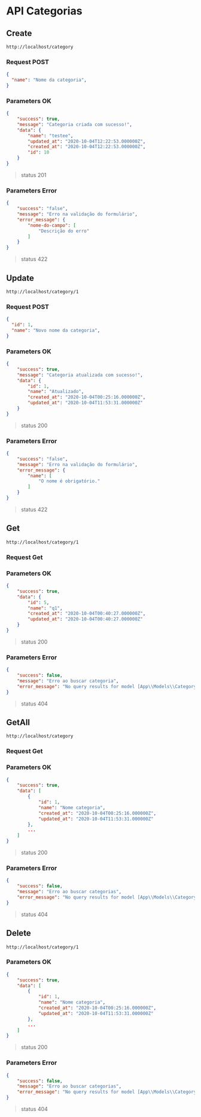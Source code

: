 # API Categorias

## Create

```url
http://localhost/category
```

### Request POST

```json
{
  "name": "Nome da categoria",
}
```

### Parameters OK
```json
{
    "success": true,
    "message": "Categoria criada com sucesso!",
    "data": {
        "name": "testee",
        "updated_at": "2020-10-04T12:22:53.000000Z",
        "created_at": "2020-10-04T12:22:53.000000Z",
        "id": 10
    }
}
```
> status 201

### Parameters Error
```json
{
    "success": "false",
    "message": "Erro na validação do formulário",
    "error_message": {
        "nome-do-campo": [
            "Descrição do erro"
        ]
    }
}
```
> status 422

## Update

```url
http://localhost/category/1
```
### Request POST

```json
{
  "id": 1,
  "name": "Novo nome da categoria",
}
```

### Parameters OK
```json
{
    "success": true,
    "message": "Categoria atualizada com sucesso!",
    "data": {
        "id": 1,
        "name": "Atualizado",
        "created_at": "2020-10-04T00:25:16.000000Z",
        "updated_at": "2020-10-04T11:53:31.000000Z"
    }
}
```
> status 200

### Parameters Error
```json
{
    "success": "false",
    "message": "Erro na validação do formulário",
    "error_message": {
        "name": [
            "O nome é obrigatório."
        ]
    }
}
```
> status 422

## Get

```url
http://localhost/category/1
```
### Request Get

### Parameters OK
```json
{
    "success": true,
    "data": {
        "id": 5,
        "name": "q1",
        "created_at": "2020-10-04T00:40:27.000000Z",
        "updated_at": "2020-10-04T00:40:27.000000Z"
    }
}
```
> status 200

### Parameters Error
```json
{
    "success": false,
    "message": "Erro ao buscar categoria",
    "error_message": "No query results for model [App\\Models\\Category] 55"
}
```
> status 404

## GetAll

```url
http://localhost/category
```
### Request Get

### Parameters OK
```json
{
    "success": true,
    "data": [
        {
            "id": 1,
            "name": "Nome categoria",
            "created_at": "2020-10-04T00:25:16.000000Z",
            "updated_at": "2020-10-04T11:53:31.000000Z"
        },
        ...
    ]
}
```
> status 200

### Parameters Error
```json
{
    "success": false,
    "message": "Erro ao buscar categorias",
    "error_message": "No query results for model [App\\Models\\Category] 55"
}
```
> status 404

## Delete

```url
http://localhost/category/1
```
### Parameters OK
```json
{
    "success": true,
    "data": [
        {
            "id": 1,
            "name": "Nome categoria",
            "created_at": "2020-10-04T00:25:16.000000Z",
            "updated_at": "2020-10-04T11:53:31.000000Z"
        },
        ...
    ]
}
```
> status 200

### Parameters Error
```json
{
    "success": false,
    "message": "Erro ao buscar categorias",
    "error_message": "No query results for model [App\\Models\\Category] 55"
}
```
> status 404
